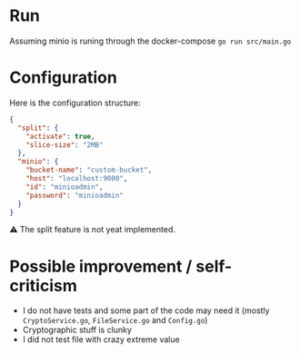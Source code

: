 # Run

Assuming minio is runing through the docker-compose
`go run src/main.go`

# Configuration

Here is the configuration structure:
```json
{
  "split": {
    "activate": true,
    "slice-size": "2MB"
  },
  "minio": {
    "bucket-name": "custom-bucket",
    "host": "localhost:9000",
    "id": "minioadmin",
    "password": "minioadmin"
  }
}
```

:warning: The split feature is not yeat implemented.

# Possible improvement / self-criticism

* I do not have tests and some part of the code may need it (mostly `CryptoService.go`, `FileService.go` and `Config.go`)
* Cryptographic stuff is clunky
* I did not test file with crazy extreme value